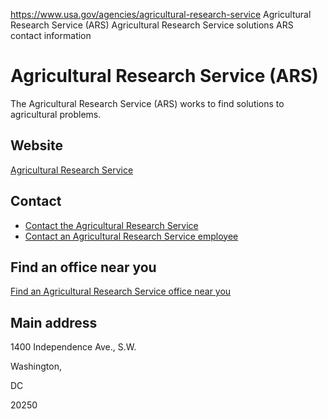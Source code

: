 

https://www.usa.gov/agencies/agricultural-research-service
Agricultural Research Service (ARS)
Agricultural Research Service solutions
ARS contact information

Agricultural Research Service
(ARS)
===================================

The Agricultural Research Service (ARS) works to find solutions to agricultural problems.

Website
-------

[Agricultural Research Service](https://www.ars.usda.gov/)

Contact
-------

* [Contact the Agricultural Research Service](https://www.ars.usda.gov/contact-us/?modeCode=00-00-00-00)
* [Contact an Agricultural Research Service employee](https://www.ars.usda.gov/people-locations/find-a-person/)

Find an office near you
-----------------------

[Find an Agricultural Research Service office near you](https://www.ars.usda.gov/people-locations/find-a-location/)

Main address
------------

1400 Independence Ave., S.W.
  
Washington,

DC

20250
